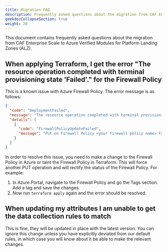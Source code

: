 ```yaml
---
title: Migration FAQ
description: Frequently asked questions about the migration from CAF Enterprise Scale to Azure Verified Modules for Platform Landing Zones (ALZ)
geekdocCollapseSection: true
weight: 20
---
```


This document contains frequently asked questions about the migration from CAF Enterprise Scale to Azure Verified Modules for Platform Landing Zones (ALZ).

## When applying Terraform, I get the error "The resource operation completed with terminal provisioning state 'Failed'." for the Firewall Policy

This is a known issue with Azure Firewall Policy. The error message is as follows:

```json
{
  "code": "DeploymentFailed",
  "message": "The resource operation completed with terminal provisioning state 'Failed'.",
  "details": [
    {
      "code": "FirewallPolicyUpdateFailed",
      "message": "Put on Firewall Policy <your firewall policy name> Failed with 1 faulted referenced firewalls."
    }
  ]
}
```

In order to resolve this issue, you need to make a change to the Firewall Policy in Azure or taint the Firewall Policy in Terraform. This will force another PUT operation and will rectify the status of the Firewall Policy. For example:

1. In Azure Portal, navigate to the Firewall Policy and go the Tags section. Add a tag and save the changes.
2. Now run `terraform apply` again and the error should be resolved.

## When updating my attributes I am unable to get the data collection rules to match

This is fine, they will be updated in place with the latest version. You can ignore this change unless you have explicitly deviated from our default rules, in which case you will know about it be able to make the relevant changes.
